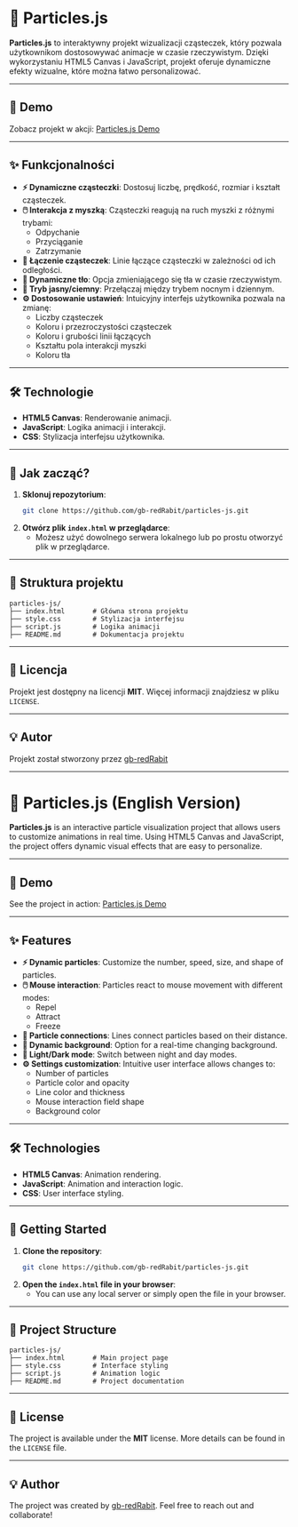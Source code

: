 # 🌌 Particles.js

**Particles.js** to interaktywny projekt wizualizacji cząsteczek, który pozwala użytkownikom dostosowywać animacje w czasie rzeczywistym. Dzięki wykorzystaniu HTML5 Canvas i JavaScript, projekt oferuje dynamiczne efekty wizualne, które można łatwo personalizować.

---

## 🌟 Demo

Zobacz projekt w akcji: [Particles.js Demo](https://gb-redRabit.github.io/particles-js/)

---

## ✨ Funkcjonalności

- **⚡ Dynamiczne cząsteczki**: Dostosuj liczbę, prędkość, rozmiar i kształt cząsteczek.
- **🖱️ Interakcja z myszką**: Cząsteczki reagują na ruch myszki z różnymi trybami:
  - Odpychanie
  - Przyciąganie
  - Zatrzymanie
- **🔗 Łączenie cząsteczek**: Linie łączące cząsteczki w zależności od ich odległości.
- **🌈 Dynamiczne tło**: Opcja zmieniającego się tła w czasie rzeczywistym.
- **🌙 Tryb jasny/ciemny**: Przełączaj między trybem nocnym i dziennym.
- **⚙️ Dostosowanie ustawień**: Intuicyjny interfejs użytkownika pozwala na zmianę:
  - Liczby cząsteczek
  - Koloru i przezroczystości cząsteczek
  - Koloru i grubości linii łączących
  - Kształtu pola interakcji myszki
  - Koloru tła

---

## 🛠️ Technologie

- **HTML5 Canvas**: Renderowanie animacji.
- **JavaScript**: Logika animacji i interakcji.
- **CSS**: Stylizacja interfejsu użytkownika.

---

## 🚀 Jak zacząć?

1. **Sklonuj repozytorium**:
   ```bash
   git clone https://github.com/gb-redRabit/particles-js.git
   ```
2. **Otwórz plik `index.html` w przeglądarce**:
   - Możesz użyć dowolnego serwera lokalnego lub po prostu otworzyć plik w przeglądarce.

---

## 📂 Struktura projektu

```
particles-js/
├── index.html       # Główna strona projektu
├── style.css        # Stylizacja interfejsu
├── script.js        # Logika animacji
├── README.md        # Dokumentacja projektu
```
---

## 📜 Licencja

Projekt jest dostępny na licencji **MIT**. Więcej informacji znajdziesz w pliku `LICENSE`.

---

## 💡 Autor

Projekt został stworzony przez [gb-redRabit](https://github.com/gb-redRabit)

---

# 🌌 Particles.js (English Version)

**Particles.js** is an interactive particle visualization project that allows users to customize animations in real time. Using HTML5 Canvas and JavaScript, the project offers dynamic visual effects that are easy to personalize.

---

## 🌟 Demo

See the project in action: [Particles.js Demo](https://gb-redRabit.github.io/particles-js/)

---

## ✨ Features

- **⚡ Dynamic particles**: Customize the number, speed, size, and shape of particles.
- **🖱️ Mouse interaction**: Particles react to mouse movement with different modes:
  - Repel
  - Attract
  - Freeze
- **🔗 Particle connections**: Lines connect particles based on their distance.
- **🌈 Dynamic background**: Option for a real-time changing background.
- **🌙 Light/Dark mode**: Switch between night and day modes.
- **⚙️ Settings customization**: Intuitive user interface allows changes to:
  - Number of particles
  - Particle color and opacity
  - Line color and thickness
  - Mouse interaction field shape
  - Background color

---

## 🛠️ Technologies

- **HTML5 Canvas**: Animation rendering.
- **JavaScript**: Animation and interaction logic.
- **CSS**: User interface styling.

---

## 🚀 Getting Started

1. **Clone the repository**:
   ```bash
   git clone https://github.com/gb-redRabit/particles-js.git
   ```
2. **Open the `index.html` file in your browser**:
   - You can use any local server or simply open the file in your browser.

---

## 📂 Project Structure

```
particles-js/
├── index.html       # Main project page
├── style.css        # Interface styling
├── script.js        # Animation logic
├── README.md        # Project documentation
```

---

## 📜 License

The project is available under the **MIT** license. More details can be found in the `LICENSE` file.

---

## 💡 Author

The project was created by [gb-redRabit](https://github.com/gb-redRabit). Feel free to reach out and collaborate!
